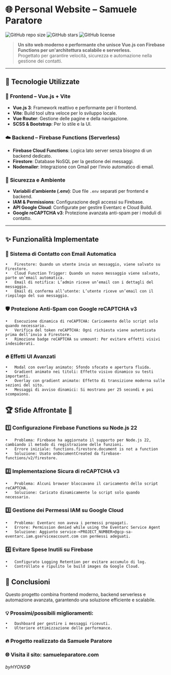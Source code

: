 # 🌐 Personal Website – Samuele Paratore

![GitHub repo size](https://img.shields.io/github/repo-size/byHYONS/personal-website?color=blue)
![GitHub stars](https://img.shields.io/github/stars/byHYONS/personal-website?style=social)
![GitHub license](https://img.shields.io/github/license/byHYONS/personal-website)

> **Un sito web moderno e performante che unisce Vue.js con Firebase Functions per un'architettura scalabile e serverless.**  
> Progettato per garantire velocità, sicurezza e automazione nella gestione dei contatti.

---

## 📌 Tecnologie Utilizzate

### 🎨 **Frontend – Vue.js + Vite**

- **Vue.js 3**: Framework reattivo e performante per il frontend.
- **Vite**: Build tool ultra veloce per lo sviluppo locale.
- **Vue Router**: Gestione delle pagine e della navigazione.
- **SCSS & Bootstrap**: Per lo stile e la UI.

### ☁️ **Backend – Firebase Functions (Serverless)**

- **Firebase Cloud Functions**: Logica lato server senza bisogno di un backend dedicato.
- **Firestore**: Database NoSQL per la gestione dei messaggi.
- **Nodemailer**: Integrazione con Gmail per l’invio automatico di email.

### 🔐 **Sicurezza e Ambiente**

- **Variabili d’ambiente (.env)**: Due file `.env` separati per frontend e backend.
- **IAM & Permissions**: Configurazione degli accessi su Firebase.
- **API Google Cloud**: Configurate per gestire Eventarc e Cloud Build.
- **Google reCAPTCHA v3**: Protezione avanzata anti-spam per i moduli di contatto.

---

## ✨ Funzionalità Implementate

### 📩 Sistema di Contatto con Email Automatica

    •	Firestore: Quando un utente invia un messaggio, viene salvato su Firestore.
    •	Cloud Function Trigger: Quando un nuovo messaggio viene salvato, parte un’email automatica.
    •	Email di notifica: L’admin riceve un’email con i dettagli del messaggio.
    •	Email di conferma all’utente: L’utente riceve un’email con il riepilogo del suo messaggio.

### 🛡 Protezione Anti-Spam con Google reCAPTCHA v3

    •	Esecuzione dinamica di reCAPTCHA: Caricamento dello script solo quando necessario.
    •	Verifica del token reCAPTCHA: Ogni richiesta viene autenticata prima dell’invio a Firestore.
    •	Rimozione badge reCAPTCHA su unmount: Per evitare effetti visivi indesiderati.

### 🔥 Effetti UI Avanzati

    •	Modal con overlay animato: Sfondo sfocato e apertura fluida.
    •	Gradient animato nei titoli: Effetto visivo dinamico su testi importanti.
    •	Overlay con gradient animato: Effetto di transizione moderna sulle sezioni del sito.
    •	Messaggi di avviso dinamici: Si mostrano per 25 secondi e poi scompaiono.

## 🏆 Sfide Affrontate 🚀

### 1️⃣ Configurazione Firebase Functions su Node.js 22

    •	Problema: Firebase ha aggiornato il supporto per Node.js 22, cambiando il metodo di registrazione delle funzioni.
    •	Errore iniziale: functions.firestore.document is not a function
    •	Soluzione: Usato onDocumentCreated da firebase-functions/v2/firestore.

### 2️⃣ Implementazione Sicura di reCAPTCHA v3

    •	Problema: Alcuni browser bloccavano il caricamento dello script reCAPTCHA.
    •	Soluzione: Caricato dinamicamente lo script solo quando necessario.

### 3️⃣ Gestione dei Permessi IAM su Google Cloud

    •	Problema: Eventarc non aveva i permessi propagati.
    •	Errore: Permission denied while using the Eventarc Service Agent
    •	Soluzione: Aggiunto service-<PROJECT_NUMBER>@gcp-sa-eventarc.iam.gserviceaccount.com con permessi adeguati.

### 4️⃣ Evitare Spese Inutili su Firebase

    •	Configurato Logging Retention per evitare accumulo di log.
    •	Controllato e ripulito le build images da Google Cloud.

## 📜 Conclusioni

Questo progetto combina frontend moderno, backend serverless e automazione avanzata, garantendo una soluzione efficiente e scalabile.

### 💡 Prossimi/possibili miglioramenti:

    •	Dashboard per gestire i messaggi ricevuti.
    •	Ulteriore ottimizzazione delle performance.

### 🔥 Progetto realizzato da Samuele Paratore

### 🌐 Visita il sito: samueleparatore.com

###### byHYONS©
